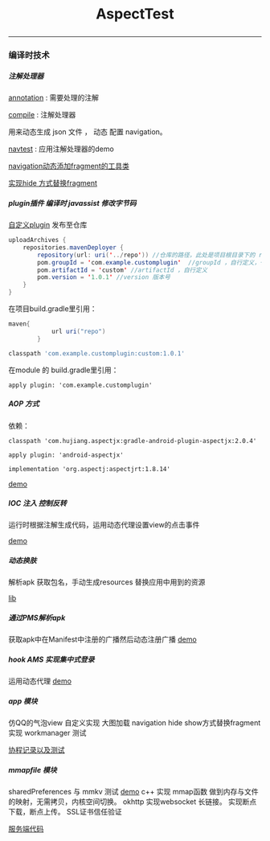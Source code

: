 # <p align="center">AspectTest</p>

***
### 编译时技术


##### 注解处理器
[annotation](https://github.com/clickListenerData/AspectTest/tree/master/annotation) : 需要处理的注解

[compile](https://github.com/clickListenerData/AspectTest/tree/master/annotation_compile) : 注解处理器

用来动态生成 json 文件 ， 动态 配置 navigation。


[navtest](https://github.com/clickListenerData/AspectTest/tree/master/navtest) : 应用注解处理器的demo

[navigation动态添加fragment的工具类](https://github.com/clickListenerData/AspectTest/tree/master/navtest/src/main/java/com/xz/navtest/utils/NavGraphBuilder.kt)

[实现hide 方式替换fragment](https://github.com/clickListenerData/AspectTest/tree/master/navtest/src/main/java/com/xz/navtest/utils/FixFragmentNavigator)

##### plugin插件 编译时 javassist 修改字节码
[自定义plugin](https://github.com/clickListenerData/AspectTest/tree/master/CustomPlugin)
发布至仓库
``` java
uploadArchives {
    repositories.mavenDeployer {
        repository(url: uri('../repo')) //仓库的路径，此处是项目根目录下的 repo 的文件夹
        pom.groupId = 'com.example.customplugin'  //groupId ，自行定义，一般是包名
        pom.artifactId = 'custom' //artifactId ，自行定义
        pom.version = '1.0.1' //version 版本号
    }
}
```
在项目build.gradle里引用：
``` groovy
maven{
            url uri("repo")
        }
```
``` groovy
classpath 'com.example.customplugin:custom:1.0.1'
```

在module 的 build.gradle里引用：
```
apply plugin: 'com.example.customplugin'
```
##### AOP 方式
依赖：
```
classpath 'com.hujiang.aspectjx:gradle-android-plugin-aspectjx:2.0.4'
```
```
apply plugin: 'android-aspectjx'
```
```
implementation 'org.aspectj:aspectjrt:1.8.14'
```
[demo](https://github.com/clickListenerData/AspectTest/tree/master/aspectlib)
##### IOC 注入 控制反转
运行时根据注解生成代码，运用动态代理设置view的点击事件

[demo](https://github.com/clickListenerData/AspectTest/tree/master/IOCLib)

##### 动态换肤
解析apk 获取包名，手动生成resources  替换应用中用到的资源

[lib](https://github.com/clickListenerData/AspectTest/tree/master/skinmanager)

##### 通过PMS解析apk
获取apk中在Manifest中注册的广播然后动态注册广播
[demo](https://github.com/clickListenerData/AspectTest/tree/master/plugintest/src/main/java/com/xz/plugintest/receiver/MyPackageParse)

##### hook AMS 实现集中式登录
运用动态代理
[demo](https://github.com/clickListenerData/AspectTest/tree/master/plugintest/src/main/java/com/xz/plugintest/ams/AmsHook)

##### app 模块
仿QQ的气泡view 自定义实现
大图加载
navigation hide show方式替换fragment 实现
workmanager 测试

[协程记录以及测试](https://github.com/clickListenerData/AspectTest/tree/master/coroutinestest)

##### mmapfile 模块
sharedPreferences 与 mmkv 测试  [demo](https://github.com/clickListenerData/AspectTest/tree/master/plugintest)
c++ 实现 mmap函数  做到内存与文件的映射，无需拷贝，内核空间切换。
okhttp 实现websocket 长链接。
实现断点下载，断点上传。
SSL证书信任验证

[服务端代码](https://github.com/clickListenerData/JavaTest)



